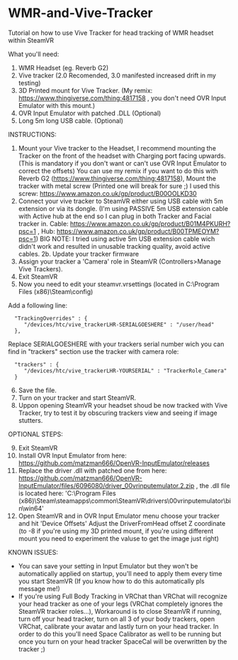 # WMR-and-Vive-Tracker
Tutorial on how to use Vive Tracker for head tracking of WMR headset within SteamVR

What you'll need: 
1. WMR Headset (eg. Reverb G2) 
2. Vive tracker (2.0 Recomended, 3.0 manifested increased drift in my testing) 
3. 3D Printed mount for Vive Tracker. (My remix: https://www.thingiverse.com/thing:4817158 , you don't need OVR Input Emulator with this mount.)
4. OVR Input Emulator with patched .DLL (Optional) 
5. Long 5m long USB cable. (Optional) 


INSTRUCTIONS:

1. Mount your Vive tracker to the Headset, I recommend mounting the Tracker on the front of the headset with Charging port facing upwards. (This is mandatory if you don't want or can't use OVR Input Emulator to correct the offsets) You can use my remix if you want to do this with Reverb G2 (https://www.thingiverse.com/thing:4817158), Mount the tracker with metal screw (Printed one will break for sure ;) I used this screw: https://www.amazon.co.uk/gp/product/B00OOLKD30
2. Connect your vive tracker to SteamVR either using USB cable with 5m extension or via its dongle. (I'm using PASSIVE 5m USB extension cable with Active hub at the end so I can plug in both Tracker and Facial tracker in. Cable: https://www.amazon.co.uk/gp/product/B01M4PKURH?psc=1 , Hub: https://www.amazon.co.uk/gp/product/B00TPMEOYM?psc=1) BIG NOTE: I tried using active 5m USB extension cable wich didn't work and resulted in unusable tracking quality, avoid active cables.
2b. Update your tracker firmware
3.  Assign your tracker a 'Camera' role in SteamVR (Controllers>Manage Vive Trackers). 
4.  Exit SteamVR 
5.  Now you need to edit your steamvr.vrsettings (located in C:\Program Files (x86)\Steam\config)

Add a following line: 

      "TrackingOverrides" : {    
         "/devices/htc/vive_trackerLHR-SERIALGOESHERE" : "/user/head" 
      },
    
    
  Replace SERIALGOESHERE with your trackers serial number wich you can find in "trackers" section use the tracker with camera role:     
      
      "trackers" : {
         "/devices/htc/vive_trackerLHR-YOURSERIAL" : "TrackerRole_Camera"
      }
      
6. Save the file. 
7. Turn on your tracker and start SteamVR.
8. Uppon opening SteamVR your headset shoud be now tracked with Vive Tracker, try to test it by obscuring trackers view and seeing if image stutters. 

OPTIONAL STEPS: 

9. Exit SteamVR
10. Install OVR Input Emulator from here: https://github.com/matzman666/OpenVR-InputEmulator/releases 
11. Replace the driver .dll with patched one from here: https://github.com/matzman666/OpenVR-InputEmulator/files/6096080/driver_00vrinputemulator.2.zip , the .dll file is located here: 'C:\Program Files (x86)\Steam\steamapps\common\SteamVR\drivers\00vrinputemulator\bin\win64'
12. Open SteamVR and in OVR Input Emulator menu choose your tracker and hit 'Device Offsets' Adjust the DriverFromHead offset Z coordinate (to -8 if you're using my 3D printed mount, if you're using different mount you need to experiment the valuse to get the image just right)


KNOWN ISSUES: 

* You can save your setting in Input Emulator but they won't be automatically applied on startup, you'll need to apply them every time you start SteamVR (If you know how to do this automatically pls message me!)  
* If you're using Full Body Tracking in VRChat than VRChat will recognize your head tracker as one of your legs (VRChat completely ignores the SteamVR tracker roles...), Workaround is to close SteamVR if running, turn off your head tracker, turn on all 3 of your body trackers, open VRChat, calibrate your avatar and lastly turn on your head tracker. In order to do this you'll need Space Calibrator as well to be running but once you turn on your head tracker SpaceCal will be overwritten by the tracker ;)
